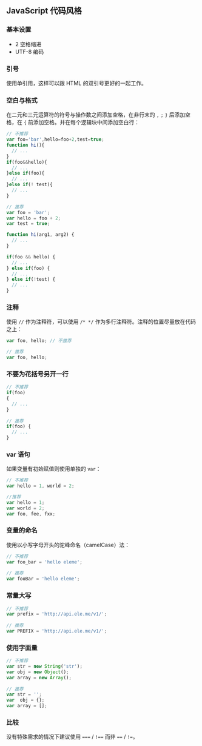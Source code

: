 ## JavaScript 代码风格

### 基本设置

* 2 空格缩进
* UTF-8 编码

### 引号

使用单引用，这样可以跟 HTML 的双引号更好的一起工作。

### 空白与格式

在二元和三元运算符的符号与操作数之间添加空格，在非行末的 `,` `;` `}` 后添加空格，在 `{` 前添加空格。并在每个逻辑块中间添加空白行：

```js
// 不推荐
var foo='bar',hello=foo+2,test=true;
function hi(){
  // ...
}
if(foo&&hello){
  // ...
}else if(foo){
  // ...
}else if(! test){
  // ...
}

// 推荐
var foo = 'bar';
var hello = foo + 2;
var test = true;

function hi(arg1, arg2) {
  // ...
}

if(foo && hello) {
  // ...
} else if(foo) {
  // ...
} else if(!test) {
  // ...
}
```

### 注释

使用 `//` 作为注释符，可以使用 `/* */` 作为多行注释符。注释的位置尽量放在代码之上：


```js
var foo, hello; // 不推荐

// 推荐
var foo, hello;
```


### 不要为花括号另开一行

```js
// 不推荐
if(foo) 
{
  // ...
}
  
// 推荐
if(foo) {
  // ...
}
```


### var 语句

如果变量有初始赋值则使用单独的 `var`：

```js
// 不推荐
var hello = 1, world = 2;

//推荐
var hello = 1;
var world = 2;
var foo, fee, fxx;
```


### 变量的命名

使用以小写字母开头的驼峰命名（camelCase）法：

```js
// 不推荐
var foo_bar = 'hello eleme';
  
// 推荐
var fooBar = 'hello eleme';
```


### 常量大写

 ```js
// 不推荐
var prefix = 'http://api.ele.me/v1/';
  
// 推荐
var PREFIX = 'http://api.ele.me/v1/';
```


### 使用字面量

```js
// 不推荐
var str = new String('str');
var obj = new Object();
var array = new Array();
  
// 推荐
var str = '';
var  obj = {};
var array = [];
```


### 比较

没有特殊需求的情况下建议使用 `===` / `!==` 而非 `==` / `!=`。

